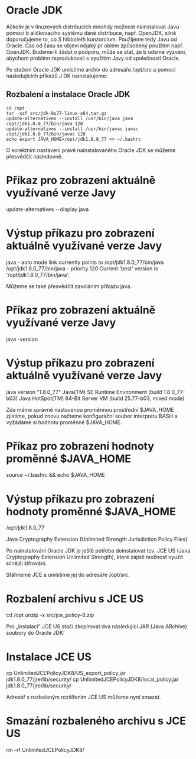 # Oracle JDK

Ačkoliv je v linuxových distribucích mnohdy možnost nainstalovat Javu pomocí b
alíčkovacího systému dané distribuce, např. OpenJDK, silně doporučujeme to, co S
hibboleth konzorcium. Použijeme tedy Javu od Oracle. Čas od času se objeví nějaký pr
oblém způsobený použitím např. OpenJDK. Budeme-li žádat o podporu, může se stát, že b
udeme vyzváni, abychom problém reprodukovali s využitím Javy od společnosti Oracle.

Po stažení Oracle JDK umístíme archiv do adresáře /opt/src a pomocí následujících příkazů J
DK nainstalujeme:

## Rozbalení a instalace Oracle JDK
```
cd /opt
tar -xzf src/jdk-8u77-linux-x64.tar.gz
update-alternatives --install /usr/bin/java java /opt/jdk1.8.0_77/bin/java 120
update-alternatives --install /usr/bin/javac javac /opt/jdk1.8.0_77/bin/javac 120
echo export JAVA_HOME=/opt/jdk1.8.0_77 >> ~/.bashrc
```
O korektním nastavení právě nainstalovaného Oracle JDK se můžeme přesvědčit následovně.

# Příkaz pro zobrazení aktuálně využívané verze Javy
update-alternatives --display java

# Výstup příkazu pro zobrazení aktuálně využívané verze Javy
java - auto mode
  link currently points to /opt/jdk1.8.0_77/bin/java
/opt/jdk1.8.0_77/bin/java - priority 120
Current 'best' version is '/opt/jdk1.8.0_77/bin/java'.

Můžeme se také přesvědčit zavoláním příkazu java.

# Příkaz pro zobrazení aktuálně využívané verze Javy
java -version

# Výstup příkazu pro zobrazení aktuálně využívané verze Javy
java version "1.8.0_77"
Java(TM) SE Runtime Environment (build 1.8.0_77-b03)
Java HotSpot(TM) 64-Bit Server VM (build 25.77-b03, mixed mode)

Zda máme správně nastavenou proměnnou prostřední $JAVA_HOME zjistíme, pokud znovu načteme konfigurační soubor interpretu BASH a vyžádáme si hodnotu proměnné $JAVA_HOME.

# Příkaz pro zobrazení hodnoty proměnné $JAVA_HOME
source ~/.bashrc && echo $JAVA_HOME

# Výstup příkazu pro zobrazení hodnoty proměnné $JAVA_HOME
/opt/jdk1.8.0_77

Java Cryptography Extension (Unlimited Strength Jurisdiction Policy Files)

Po nainstalování Oracle JDK je ještě potřeba doinstalovat tzv. JCE US (Java Cryptography Extension Unlimited Strength), které zajistí možnost využít silnější šifrování.

Stáhneme JCE a umístíme jej do adresáře /opt/src.

# Rozbalení archivu s JCE US
cd /opt
unzip -x src/jce_policy-8.zip

Pro „instalaci“ JCE US stačí zkopírovat dva následující JAR (Java ARchive) soubory do Oracle JDK:

# Instalace JCE US
cp UnlimitedJCEPolicyJDK8/US_export_policy.jar jdk1.8.0_77/jre/lib/security/
cp UnlimitedJCEPolicyJDK8/local_policy.jar jdk1.8.0_77/jre/lib/security/

Adresář s rozbaleným rozšířením JCE US můžeme nyní smazat.

# Smazání rozbaleného archivu s JCE US
rm -rf UnlimitedJCEPolicyJDK8/
